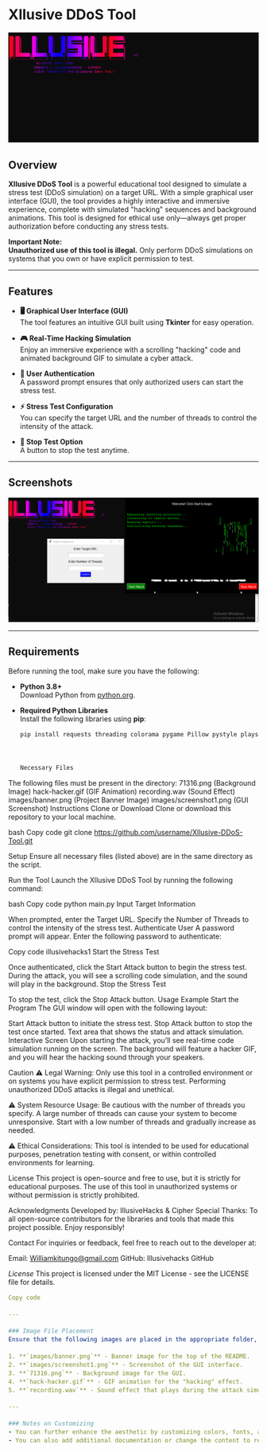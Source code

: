 # Xllusive DDoS Tool

![Banner](banner.png)

## Overview

**Xllusive DDoS Tool** is a powerful educational tool designed to simulate a stress test (DDoS simulation) on a target URL. With a simple graphical user interface (GUI), the tool provides a highly interactive and immersive experience, complete with simulated "hacking" sequences and background animations. This tool is designed for ethical use only—always get proper authorization before conducting any stress tests.

**Important Note:**  
**Unauthorized use of this tool is illegal.** Only perform DDoS simulations on systems that you own or have explicit permission to test.

---

## Features

- **🖥️ Graphical User Interface (GUI)**  
  The tool features an intuitive GUI built using **Tkinter** for easy operation.

- **🎮 Real-Time Hacking Simulation**  
  Enjoy an immersive experience with a scrolling "hacking" code and animated background GIF to simulate a cyber attack.

- **🔐 User Authentication**  
  A password prompt ensures that only authorized users can start the stress test.

- **⚡ Stress Test Configuration**  
  You can specify the target URL and the number of threads to control the intensity of the attack.

- **🛑 Stop Test Option**  
  A button to stop the test anytime.

---

## Screenshots

![GUI Screenshot](screenshot1.png)

---

## Requirements

Before running the tool, make sure you have the following:

- **Python 3.8+**  
  Download Python from [python.org](https://www.python.org/downloads/).

- **Required Python Libraries**  
  Install the following libraries using **pip**:

  ```bash
  pip install requests threading colorama pygame Pillow pystyle playsound aiohttp multiprocess



  Necessary Files
The following files must be present in the directory:
71316.png (Background Image)
hack-hacker.gif (GIF Animation)
recording.wav (Sound Effect)
images/banner.png (Project Banner Image)
images/screenshot1.png (GUI Screenshot)
Instructions
Clone or Download
Clone or download this repository to your local machine.

bash
Copy code
git clone https://github.com/username/Xllusive-DDoS-Tool.git


Setup
Ensure all necessary files (listed above) are in the same directory as the script.

Run the Tool
Launch the Xllusive DDoS Tool by running the following command:

bash
Copy code
python main.py
Input Target Information

When prompted, enter the Target URL.
Specify the Number of Threads to control the intensity of the stress test.
Authenticate User
A password prompt will appear. Enter the following password to authenticate:

Copy code
illusivehacks1
Start the Stress Test

Once authenticated, click the Start Attack button to begin the stress test.
During the attack, you will see a scrolling code simulation, and the sound will play in the background.
Stop the Stress Test

To stop the test, click the Stop Attack button.
Usage Example
Start the Program
The GUI window will open with the following layout:

Start Attack button to initiate the stress test.
Stop Attack button to stop the test once started.
Text area that shows the status and attack simulation.
Interactive Screen
Upon starting the attack, you’ll see real-time code simulation running on the screen. The background will feature a hacker GIF, and you will hear the hacking sound through your speakers.

Caution
⚠️ Legal Warning:
Only use this tool in a controlled environment or on systems you have explicit permission to stress test. Performing unauthorized DDoS attacks is illegal and unethical.

⚠️ System Resource Usage:
Be cautious with the number of threads you specify. A large number of threads can cause your system to become unresponsive. Start with a low number of threads and gradually increase as needed.

⚠️ Ethical Considerations:
This tool is intended to be used for educational purposes, penetration testing with consent, or within controlled environments for learning.

License
This project is open-source and free to use, but it is strictly for educational purposes. The use of this tool in unauthorized systems or without permission is strictly prohibited.

Acknowledgments
Developed by: IllusiveHacks & Cipher
Special Thanks: To all open-source contributors for the libraries and tools that made this project possible.
Enjoy responsibly!

Contact
For inquiries or feedback, feel free to reach out to the developer at:

Email: Williamkitungo@gmail.com
GitHub: Illusivehacks GitHub


*License*
This project is licensed under the MIT License - see the LICENSE file for details.

```yaml
Copy code

---

### Image File Placement
Ensure that the following images are placed in the appropriate folder, as mentioned in the markdown:

1. **`images/banner.png`** - Banner image for the top of the README.
2. **`images/screenshot1.png`** - Screenshot of the GUI interface.
3. **`71316.png`** - Background image for the GUI.
4. **`hack-hacker.gif`** - GIF animation for the "hacking" effect.
5. **`recording.wav`** - Sound effect that plays during the attack simulation.

---

### Notes on Customizing
- You can further enhance the aesthetic by customizing colors, fonts, and adding more images to match your project's branding.
- You can also add additional documentation or change the content to reflect new features or modifications.






